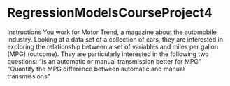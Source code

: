 # RegressionModelsCourseProject4
Instructions You work for Motor Trend, a magazine about the automobile industry. Looking at a data set of a collection of cars, they are interested in exploring the relationship between a set of variables and miles per gallon (MPG) (outcome). They are particularly interested in the following two questions: “Is an automatic or manual transmission better for MPG” "Quantify the MPG difference between automatic and manual transmissions" 
